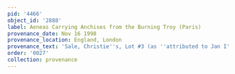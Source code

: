 ```yaml
---
pid: '4466'
object_id: '2888'
label: Aeneas Carrying Anchises from the Burning Troy (Paris)
provenance_date: Nov 16 1998
provenance_location: England, London
provenance_text: 'Sale, Christie''s, Lot #3 (as ''attributed to Jan I'')'
order: '0027'
collection: provenance
---
```

